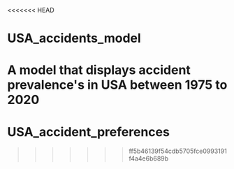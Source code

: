 <<<<<<< HEAD
# USA_accidents_model
A model that displays accident prevalence's in USA between 1975 to 2020
=======
# USA_accident_preferences
>>>>>>> ff5b46139f54cdb5705fce0993191f4a4e6b689b
